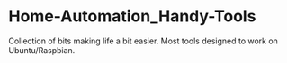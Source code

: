 # Home-Automation_Handy-Tools
Collection of bits making life a bit easier. Most tools designed to work on Ubuntu/Raspbian. 
